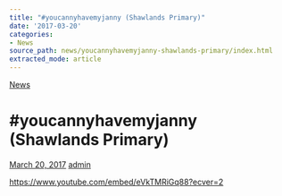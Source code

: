 ```yaml
---
title: "#youcannyhavemyjanny (Shawlands Primary)"
date: '2017-03-20'
categories:
- News
source_path: news/youcannyhavemyjanny-shawlands-primary/index.html
extracted_mode: article
---
```

[News](/news/)

# #youcannyhavemyjanny (Shawlands Primary)

[March 20, 2017](/news/youcannyhavemyjanny-shawlands-primary/) [admin](author/admin/)

https://www.youtube.com/embed/eVkTMRiGq88?ecver=2
